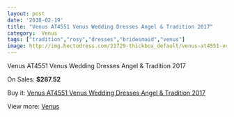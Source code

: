 ```yaml
---
layout: post
date: '2018-02-19'
title: "Venus AT4551 Venus Wedding Dresses Angel & Tradition 2017"
category:  Venus
tags: ["tradition","rosy","dresses","bridesmaid","venus"]
image: http://img.hectodress.com/21729-thickbox_default/venus-at4551-venus-wedding-dresses-angel-tradition-2013.jpg
---
```

Venus AT4551 Venus Wedding Dresses Angel & Tradition 2017

On Sales: **$287.52**
<a href="https://www.hectodress.com/-venus/10075-venus-at4551-venus-wedding-dresses-angel-tradition-2013.html"><amp-img layout="responsive" width="600" height="600" src="//img.hectodress.com/21729-thickbox_default/venus-at4551-venus-wedding-dresses-angel-tradition-2013.jpg" alt="Venus AT4551 Venus Wedding Dresses Angel & Tradition 2017 0" /></a>
<a href="https://www.hectodress.com/-venus/10075-venus-at4551-venus-wedding-dresses-angel-tradition-2013.html"><amp-img layout="responsive" width="600" height="600" src="//img.hectodress.com/21730-thickbox_default/venus-at4551-venus-wedding-dresses-angel-tradition-2013.jpg" alt="Venus AT4551 Venus Wedding Dresses Angel & Tradition 2017 1" /></a>

Buy it: [Venus AT4551 Venus Wedding Dresses Angel & Tradition 2017](https://www.hectodress.com/-venus/10075-venus-at4551-venus-wedding-dresses-angel-tradition-2013.html "Venus AT4551 Venus Wedding Dresses Angel & Tradition 2017")

View more: [ Venus](https://www.hectodress.com/167--venus " Venus")